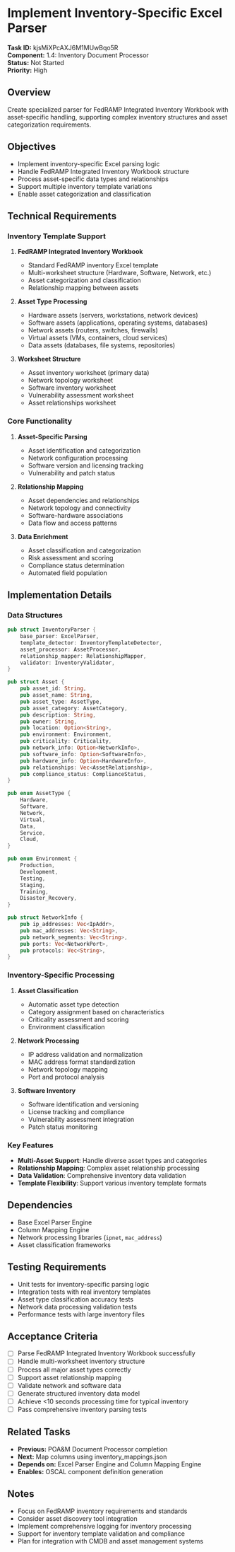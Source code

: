 # Implement Inventory-Specific Excel Parser

**Task ID:** kjsMiXPcAXJ6M1MUwBqo5R  
**Component:** 1.4: Inventory Document Processor  
**Status:** Not Started  
**Priority:** High  

## Overview

Create specialized parser for FedRAMP Integrated Inventory Workbook with asset-specific handling, supporting complex inventory structures and asset categorization requirements.

## Objectives

- Implement inventory-specific Excel parsing logic
- Handle FedRAMP Integrated Inventory Workbook structure
- Process asset-specific data types and relationships
- Support multiple inventory template variations
- Enable asset categorization and classification

## Technical Requirements

### Inventory Template Support
1. **FedRAMP Integrated Inventory Workbook**
   - Standard FedRAMP inventory Excel template
   - Multi-worksheet structure (Hardware, Software, Network, etc.)
   - Asset categorization and classification
   - Relationship mapping between assets

2. **Asset Type Processing**
   - Hardware assets (servers, workstations, network devices)
   - Software assets (applications, operating systems, databases)
   - Network assets (routers, switches, firewalls)
   - Virtual assets (VMs, containers, cloud services)
   - Data assets (databases, file systems, repositories)

3. **Worksheet Structure**
   - Asset inventory worksheet (primary data)
   - Network topology worksheet
   - Software inventory worksheet
   - Vulnerability assessment worksheet
   - Asset relationships worksheet

### Core Functionality
1. **Asset-Specific Parsing**
   - Asset identification and categorization
   - Network configuration processing
   - Software version and licensing tracking
   - Vulnerability and patch status

2. **Relationship Mapping**
   - Asset dependencies and relationships
   - Network topology and connectivity
   - Software-hardware associations
   - Data flow and access patterns

3. **Data Enrichment**
   - Asset classification and categorization
   - Risk assessment and scoring
   - Compliance status determination
   - Automated field population

## Implementation Details

### Data Structures
```rust
pub struct InventoryParser {
    base_parser: ExcelParser,
    template_detector: InventoryTemplateDetector,
    asset_processor: AssetProcessor,
    relationship_mapper: RelationshipMapper,
    validator: InventoryValidator,
}

pub struct Asset {
    pub asset_id: String,
    pub asset_name: String,
    pub asset_type: AssetType,
    pub asset_category: AssetCategory,
    pub description: String,
    pub owner: String,
    pub location: Option<String>,
    pub environment: Environment,
    pub criticality: Criticality,
    pub network_info: Option<NetworkInfo>,
    pub software_info: Option<SoftwareInfo>,
    pub hardware_info: Option<HardwareInfo>,
    pub relationships: Vec<AssetRelationship>,
    pub compliance_status: ComplianceStatus,
}

pub enum AssetType {
    Hardware,
    Software,
    Network,
    Virtual,
    Data,
    Service,
    Cloud,
}

pub enum Environment {
    Production,
    Development,
    Testing,
    Staging,
    Training,
    Disaster_Recovery,
}

pub struct NetworkInfo {
    pub ip_addresses: Vec<IpAddr>,
    pub mac_addresses: Vec<String>,
    pub network_segments: Vec<String>,
    pub ports: Vec<NetworkPort>,
    pub protocols: Vec<String>,
}
```

### Inventory-Specific Processing
1. **Asset Classification**
   - Automatic asset type detection
   - Category assignment based on characteristics
   - Criticality assessment and scoring
   - Environment classification

2. **Network Processing**
   - IP address validation and normalization
   - MAC address format standardization
   - Network topology mapping
   - Port and protocol analysis

3. **Software Inventory**
   - Software identification and versioning
   - License tracking and compliance
   - Vulnerability assessment integration
   - Patch status monitoring

### Key Features
- **Multi-Asset Support**: Handle diverse asset types and categories
- **Relationship Mapping**: Complex asset relationship processing
- **Data Validation**: Comprehensive inventory data validation
- **Template Flexibility**: Support various inventory template formats

## Dependencies

- Base Excel Parser Engine
- Column Mapping Engine
- Network processing libraries (`ipnet`, `mac_address`)
- Asset classification frameworks

## Testing Requirements

- Unit tests for inventory-specific parsing logic
- Integration tests with real inventory templates
- Asset type classification accuracy tests
- Network data processing validation tests
- Performance tests with large inventory files

## Acceptance Criteria

- [ ] Parse FedRAMP Integrated Inventory Workbook successfully
- [ ] Handle multi-worksheet inventory structure
- [ ] Process all major asset types correctly
- [ ] Support asset relationship mapping
- [ ] Validate network and software data
- [ ] Generate structured inventory data model
- [ ] Achieve <10 seconds processing time for typical inventory
- [ ] Pass comprehensive inventory parsing tests

## Related Tasks

- **Previous:** POA&M Document Processor completion
- **Next:** Map columns using inventory_mappings.json
- **Depends on:** Excel Parser Engine and Column Mapping Engine
- **Enables:** OSCAL component definition generation

## Notes

- Focus on FedRAMP inventory requirements and standards
- Consider asset discovery tool integration
- Implement comprehensive logging for inventory processing
- Support for inventory template validation and compliance
- Plan for integration with CMDB and asset management systems
